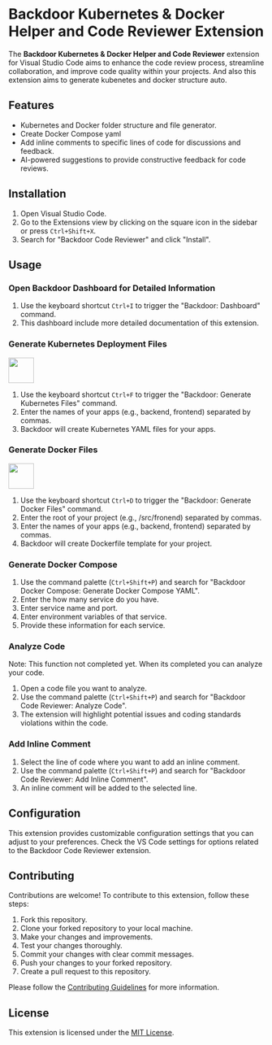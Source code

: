 # Backdoor Kubernetes & Docker Helper and Code Reviewer Extension

The **Backdoor Kubernetes & Docker Helper and Code Reviewer** extension for Visual Studio Code aims to enhance the code review process, streamline collaboration, and improve code quality within your projects. And also this extension aims to generate kubenetes and docker structure auto.

## Features

- Kubernetes and Docker folder structure and file generator.
- Create Docker Compose yaml
- Add inline comments to specific lines of code for discussions and feedback.
- AI-powered suggestions to provide constructive feedback for code reviews.


## Installation

1. Open Visual Studio Code.
2. Go to the Extensions view by clicking on the square icon in the sidebar or press `Ctrl+Shift+X`.
3. Search for "Backdoor Code Reviewer" and click "Install".

## Usage
### Open Backdoor Dashboard for Detailed Information

1. Use the keyboard shortcut `Ctrl+I` to trigger the "Backdoor: Dashboard" command.
2. This dashboard include more detailed documentation of this extension.

### Generate Kubernetes Deployment Files

<img src="https://kubernetes.io/images/kubernetes-horizontal-color.png" width="50" height="50">

1. Use the keyboard shortcut `Ctrl+F` to trigger the "Backdoor: Generate Kubernetes Files" command.
2. Enter the names of your apps (e.g., backend, frontend) separated by commas.
3. Backdoor will create Kubernetes YAML files for your apps.

### Generate Docker Files

<img src="https://d1.awsstatic.com/acs/characters/Logos/Docker-Logo_Horizontel_279x131.b8a5c41e56b77706656d61080f6a0217a3ba356d.png" width="50" height="50">

1. Use the keyboard shortcut `Ctrl+D` to trigger the "Backdoor: Generate Docker Files" command.
2. Enter the root of your project (e.g., /src/fronend) separated by commas.
3. Enter the names of your apps (e.g., backend, frontend) separated by commas.
4. Backdoor will create Dockerfile template for your project.

### Generate Docker Compose

1. Use the command palette (`Ctrl+Shift+P`) and search for "Backdoor Docker Compose: Generate Docker Compose YAML".
2. Enter the how many service do you have.
3. Enter service name and port.
4. Enter environment variables of that service.
5. Provide these information for each service.
### Analyze Code

Note: This function not completed yet. When its completed you can analyze your code.
1. Open a code file you want to analyze.
2. Use the command palette (`Ctrl+Shift+P`) and search for "Backdoor Code Reviewer: Analyze Code".
3. The extension will highlight potential issues and coding standards violations within the code.

### Add Inline Comment

1. Select the line of code where you want to add an inline comment.
2. Use the command palette (`Ctrl+Shift+P`) and search for "Backdoor Code Reviewer: Add Inline Comment".
3. An inline comment will be added to the selected line.


## Configuration

This extension provides customizable configuration settings that you can adjust to your preferences. Check the VS Code settings for options related to the Backdoor Code Reviewer extension.

## Contributing

Contributions are welcome! To contribute to this extension, follow these steps:

1. Fork this repository.
2. Clone your forked repository to your local machine.
3. Make your changes and improvements.
4. Test your changes thoroughly.
5. Commit your changes with clear commit messages.
6. Push your changes to your forked repository.
7. Create a pull request to this repository.

Please follow the [Contributing Guidelines](CONTRIBUTING.md) for more information.

## License

This extension is licensed under the [MIT License](LICENSE).


